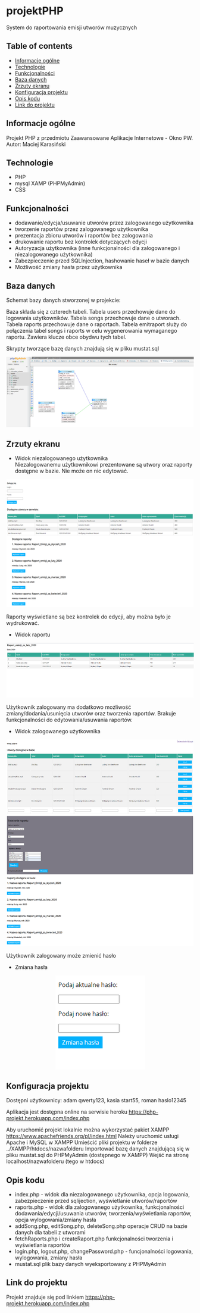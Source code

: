 # projektPHP
System do raportowania emisji utworów muzycznych

## Table of contents
* [Informacje ogólne](#informacje-ogólne)
* [Technologie](#technologie)
* [Funkcjonalności](#funkcjonalności)
* [Baza danych](#baza-danych)
* [Zrzuty ekranu](#zrzuty-ekranu)
* [Konfiguracja projektu](#konfiguracja-projektu)
* [Opis kodu](#opis-kodu)
* [Link do projektu](#link-do-projektu)

## Informacje ogólne
Projekt PHP z przedmiotu Zaawansowane Aplikacje Internetowe - Okno PW. Autor: Maciej Karasiński

## Technologie
* PHP
* mysql XAMP (PHPMyAdmin)
* CSS

## Funkcjonalności
* dodawanie/edycja/usuwanie utworów przez zalogowanego użytkownika
* tworzenie raportów przez zalogowanego użytkownika
* prezentacja zbioru utworów i raportów bez zalogowania
* drukowanie raportu bez kontrolek dotyczących edycji
* Autoryzacja użytkownika (inne funkcjonalności dla zalogowanego i niezalogowanego użytkownika)
* Zabezpieczenie przed SQLInjection, hashowanie haseł w bazie danych
* Możliwość zmiany hasła przez użytkownika

## Baza danych
Schemat bazy danych stworzonej w projekcie:

Baza składa się z czterech tabeli. Tabela users przechowuje dane do logowania użytkowników. Tabela songs przechowuje dane o utworach. Tabela raports przechowuje dane o raportach. Tabela emitraport służy do połączenia tabel songs i raports w celu wygenerowania wymaganego raportu. Zawiera klucze obce obydwu tych tabel.

Skrypty tworzące bazę danych znajdują się w pliku mustat.sql

<p align="center">
  <img src="./img/baza.png" />
</p>

## Zrzuty ekranu   
* Widok niezalogowanego użytkownika   
Niezalogowanemu użytkownikowi prezentowane są utwory oraz raporty dostępne w bazie. Nie może on nic edytować.
<p align="center">
  <img src="./img/niezalogowany.png" />
</p>

Raporty wyświetlane są bez kontrolek do edycji, aby można było je wydrukować.
* Widok raportu  
<p align="center">
  <img src="./img/widokRaportu.png" />
</p>

Użytkownik zalogowany ma dodatkowo możliwość zmiany/dodania/usunięcia utworów oraz tworzenia raportów. Brakuje funkcjonalności do edytowania/usuwania raportów.
* Widok zalogowanego użytkownika 
<p align="center">
  <img src="./img/zalogowany.png" />
</p>

Użytkownik zalogowany może zmienić hasło
* Zmiana hasła  
<p align="center">
  <img src="./img/zmianaHasla.png" />
</p>

## Konfiguracja projektu
Dostępni użytkownicy:
adam qwerty123,
kasia start55,
roman haslo12345

Aplikacja jest dostępna online na serwisie heroku https://php-projekt.herokuapp.com/index.php

Aby uruchomić projekt lokalnie można wykorzystać pakiet XAMPP
https://www.apachefriends.org/pl/index.html
Należy uruchomić usługi Apache i MySQL w XAMPP
Umieścić pliki projektu w folderze ../XAMPP/htdocs/nazwafolderu
Importować bazę danych znajdującą się w pliku mustat.sql do PHPMyAdmin (dostępnego w XAMPP)
Wejść na stronę localhost/nazwafolderu (tego w htdocs)

## Opis kodu
* index.php - widok dla niezalogowanego użytkownika, opcja logowania, zabezpieczenie przed sqlijection, wyświetlanie utworów/raportów
* raports.php - widok dla zalogowanego użytkownika, funkcjonalności dodawania/edycji/usuwania utworów, tworzenia/wyświetlania raportów, opcja wylogowania/zmiany hasła
* addSong.php, editSong.php, deleteSong.php operacje CRUD na bazie danych dla tabeli z utworami
* fetchRaports.php i createRaport.php funkcjonalności tworzenia i wyświetlania raportów
* login.php, logout.php, changePassword.php - funcjonalności logowania, wylogowania, zmiany hasła
* mustat.sql plik bazy danych wyeksportowany z PHPMyAdmin

## Link do projektu
Projekt znajduje się pod linkiem https://php-projekt.herokuapp.com/index.php
